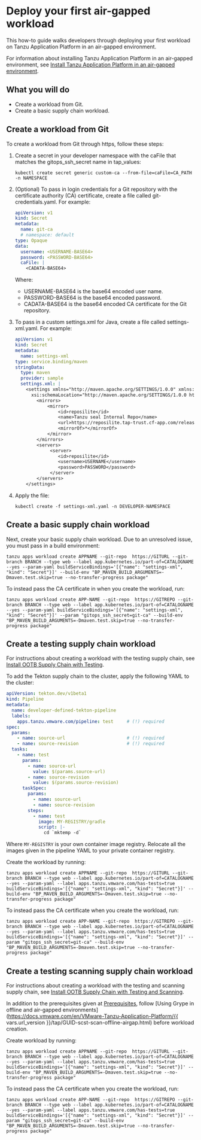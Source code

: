 # Deploy your first air-gapped workload

This how-to guide walks developers through deploying your first workload on Tanzu Application Platform in an air-gapped environment.

For information about installing Tanzu Application Platform in an air-gapped environment, see [Install Tanzu Application Platform in an air-gapped environment](../install-air-gap.md).

## <a id="you-will"></a>What you will do

- Create a workload from Git.
- Create a basic supply chain workload.

## <a id="create-workload"></a>Create a workload from Git

To create a workload from Git through https, follow these steps:

1. Create a secret in your developer namespace with the caFile that matches the gitops_ssh_secret name in tap_values:

    ```console
    kubectl create secret generic custom-ca --from-file=caFile=CA_PATH -n NAMESPACE
    ```

2. (Optional) To pass in  login credentials for a Git repository with the certificate authority (CA) certificate, create a file called git-credentials.yaml. For example:

    ```yaml
    apiVersion: v1
    kind: Secret
    metadata:
      name: git-ca
      # namespace: default
    type: Opaque
    data:
      username: <USERNAME-BASE64>
      password: <PASSWORD-BASE64>
      caFile: |
        <CADATA-BASE64>
    ```

    Where:

    - USERNAME-BASE64 is the base64 encoded user name.
    - PASSWORD-BASE64 is the base64 encoded password.
    - CADATA-BASE64 is the base64 encoded CA certificate for the
    Git repository.

3. To pass in a custom settings.xml for Java, create a file called settings-xml.yaml. For example:

   ```yaml
   apiVersion: v1
   kind: Secret
   metadata:
     name: settings-xml
   type: service.binding/maven
   stringData:
     type: maven
     provider: sample
     settings.xml: |
       <settings xmlns="http://maven.apache.org/SETTINGS/1.0.0" xmlns:xsi="http://www.w3.org/2001/XMLSchema-instance"
         xsi:schemaLocation="http://maven.apache.org/SETTINGS/1.0.0 https://maven.apache.org/xsd/settings-1.0.0.xsd">
           <mirrors>
               <mirror>
                   <id>reposilite</id>
                   <name>Tanzu seal Internal Repo</name>
                   <url>https://reposilite.tap-trust.cf-app.com/releases</url>
                   <mirrorOf>*</mirrorOf>
               </mirror>
           </mirrors>
           <servers>
                <server>
                   <id>reposilite</id>
                   <username>USERNAME</username>
                   <password>PASSWORD</password>
                </server>
           </servers>
       </settings>
   ```

3. Apply the file:

   ```console
   kubectl create -f settings-xml.yaml -n DEVELOPER-NAMESPACE
   ```


## <a id="create-basic-wkload"></a>Create a basic supply chain workload

Next, create your basic supply chain workload. Due to an unresolved issue, you must pass in a build environment:

```console
tanzu apps workload create APPNAME --git-repo  https://GITURL --git-branch BRANCH --type web --label app.kubernetes.io/part-of=CATALOGNAME --yes --param-yaml buildServiceBindings='[{"name": "settings-xml", "kind": "Secret"}]' --build-env "BP_MAVEN_BUILD_ARGUMENTS=-Dmaven.test.skip=true --no-transfer-progress package"
```

To instead pass the CA certificate in when you create the workload, run:

```console
tanzu apps workload create APP-NAME --git-repo  https://GITREPO --git-branch BRANCH --type web --label app.kubernetes.io/part-of=CATALOGNAME --yes --param-yaml buildServiceBindings='[{"name": "settings-xml", "kind": "Secret"}]' --param "gitops_ssh_secret=git-ca" --build-env "BP_MAVEN_BUILD_ARGUMENTS=-Dmaven.test.skip=true --no-transfer-progress package"
```

## <a id="create-test-wkload"></a>Create a testing supply chain workload

For instructions about creating a workload with the testing supply chain, see [Install OOTB Supply Chain with Testing](add-test-and-security.hbs.md).

To add the Tekton supply chain to the cluster, apply the following YAML to the cluster:

```yaml
apiVersion: tekton.dev/v1beta1
kind: Pipeline
metadata:
  name: developer-defined-tekton-pipeline
  labels:
    apps.tanzu.vmware.com/pipeline: test     # (!) required
spec:
  params:
    - name: source-url                       # (!) required
    - name: source-revision                  # (!) required
  tasks:
    - name: test
      params:
        - name: source-url
          value: $(params.source-url)
        - name: source-revision
          value: $(params.source-revision)
      taskSpec:
        params:
          - name: source-url
          - name: source-revision
        steps:
          - name: test
            image: MY-REGISTRY/gradle
            script: |-
              cd `mktemp -d`
```

Where `MY-REGISTRY` is your own container image registry. Relocate all the images given in the pipeline YAML to your private container registry.

Create the workload by running:

```console
tanzu apps workload create APPNAME --git-repo  https://GITURL --git-branch BRANCH --type web --label app.kubernetes.io/part-of=CATALOGNAME --yes --param-yaml --label apps.tanzu.vmware.com/has-tests=true buildServiceBindings='[{"name": "settings-xml", "kind": "Secret"}]' --build-env "BP_MAVEN_BUILD_ARGUMENTS=-Dmaven.test.skip=true --no-transfer-progress package"
```

To instead pass the CA certificate when you create the workload, run:

```console
tanzu apps workload create APP-NAME --git-repo  https://GITREPO --git-branch BRANCH --type web --label app.kubernetes.io/part-of=CATALOGNAME --yes --param-yaml --label apps.tanzu.vmware.com/has-tests=true buildServiceBindings='[{"name": "settings-xml", "kind": "Secret"}]' --param "gitops_ssh_secret=git-ca" --build-env "BP_MAVEN_BUILD_ARGUMENTS=-Dmaven.test.skip=true --no-transfer-progress package"
```

## <a id="create-test-scan-wkload"></a>Create a testing scanning supply chain workload

For instructions about creating a workload with the testing and scanning supply chain, see [Install OOTB Supply Chain with Testing and Scanning](add-test-and-security.hbs.md#install-OOTB-test#install-OOTB-test-scan).

In addition to the prerequisites given at [Prerequisites](add-test-and-security.hbs.md#prereqs-install-OOTB-test-scan),
follow [Using Grype in offline and air-gapped environments](https://docs.vmware.com/en/VMware-Tanzu-Application-Platform/{{ vars.url_version }}/tap/GUID-scst-scan-offline-airgap.html) before workload creation.

Create workload by running:

```console
tanzu apps workload create APPNAME --git-repo  https://GITURL --git-branch BRANCH --type web --label app.kubernetes.io/part-of=CATALOGNAME --yes --param-yaml --label apps.tanzu.vmware.com/has-tests=true buildServiceBindings='[{"name": "settings-xml", "kind": "Secret"}]' --build-env "BP_MAVEN_BUILD_ARGUMENTS=-Dmaven.test.skip=true --no-transfer-progress package"
```

To instead pass the CA certificate when you create the workload, run:

```console
tanzu apps workload create APP-NAME --git-repo  https://GITREPO --git-branch BRANCH --type web --label app.kubernetes.io/part-of=CATALOGNAME --yes --param-yaml --label apps.tanzu.vmware.com/has-tests=true buildServiceBindings='[{"name": "settings-xml", "kind": "Secret"}]' --param "gitops_ssh_secret=git-ca" --build-env "BP_MAVEN_BUILD_ARGUMENTS=-Dmaven.test.skip=true --no-transfer-progress package"
